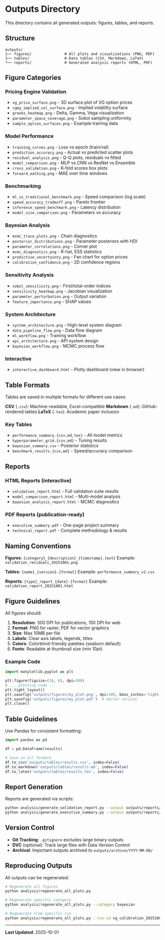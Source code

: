 # Outputs Directory

This directory contains all generated outputs: figures, tables, and reports.

## Structure

```
outputs/
├── figures/               # All plots and visualizations (PNG, PDF)
├── tables/                # Data tables (CSV, Markdown, LaTeX)
└── reports/               # Generated analysis reports (HTML, PDF)
```

## Figure Categories

### Pricing Engine Validation
- `vg_price_surface.png` - 3D surface plot of VG option prices
- `cgmy_implied_vol_surface.png` - Implied volatility surface
- `greeks_heatmap.png` - Delta, Gamma, Vega visualization
- `parameter_space_coverage.png` - Sobol sampling uniformity
- `sample_option_surfaces.png` - Example training data

### Model Performance
- `training_curves.png` - Loss vs epoch (train/val)
- `prediction_accuracy.png` - Actual vs predicted scatter plots
- `residual_analysis.png` - Q-Q plots, residuals vs fitted
- `model_comparison.png` - MLP vs CNN vs ResNet vs Ensemble
- `cross_validation.png` - K-fold scores box plots
- `forward_walking.png` - MAE over time windows

### Benchmarking
- `ml_vs_traditional_benchmark.png` - Speed comparison (log scale)
- `speed_accuracy_tradeoff.png` - Pareto frontier
- `inference_speed_benchmark.png` - Latency distribution
- `model_size_comparison.png` - Parameters vs accuracy

### Bayesian Analysis
- `mcmc_trace_plots.png` - Chain diagnostics
- `posterior_distributions.png` - Parameter posteriors with HDI
- `parameter_correlations.png` - Corner plot
- `mcmc_diagnostics.png` - R-hat, ESS statistics
- `predictive_uncertainty.png` - Fan chart for option prices
- `calibration_confidence.png` - 2D confidence regions

### Sensitivity Analysis
- `sobol_sensitivity.png` - First/total-order indices
- `sensitivity_heatmap.png` - Jacobian visualization
- `parameter_perturbation.png` - Output variation
- `feature_importance.png` - SHAP values

### System Architecture
- `system_architecture.png` - High-level system diagram
- `data_pipeline_flow.png` - Data flow diagram
- `ml_workflow.png` - Training workflow
- `api_architecture.png` - API system design
- `bayesian_workflow.png` - MCMC process flow

### Interactive
- `interactive_dashboard.html` - Plotly dashboard (view in browser)

## Table Formats

Tables are saved in multiple formats for different use cases:

**CSV** (`.csv`): Machine-readable, Excel-compatible
**Markdown** (`.md`): GitHub-rendered tables
**LaTeX** (`.tex`): Academic paper inclusion

### Key Tables
- `performance_summary.{csv,md,tex}` - All model metrics
- `hyperparameter_grid.{csv,md}` - Tuning results
- `bayesian_summary.csv` - Posterior statistics
- `benchmark_results.{csv,md}` - Speed/accuracy comparison

## Reports

### HTML Reports (interactive)
- `validation_report.html` - Full validation suite results
- `model_comparison_report.html` - Multi-model analysis
- `bayesian_analysis_report.html` - MCMC diagnostics

### PDF Reports (publication-ready)
- `executive_summary.pdf` - One-page project summary
- `technical_report.pdf` - Complete methodology & results

## Naming Conventions

**Figures**: `{category}_{description}_{timestamp}.{ext}`
Example: `validation_residuals_20251001.png`

**Tables**: `{name}_{version}.{format}`
Example: `performance_summary_v2.csv`

**Reports**: `{type}_report_{date}.{format}`
Example: `validation_report_20251001.html`

## Figure Guidelines

All figures should:
1. **Resolution**: 300 DPI for publications, 150 DPI for web
2. **Format**: PNG for raster, PDF for vector graphics
3. **Size**: Max 10MB per file
4. **Labels**: Clear axis labels, legends, titles
5. **Colors**: Colorblind-friendly palettes (seaborn default)
6. **Fonts**: Readable at thumbnail size (min 10pt)

### Example Code
```python
import matplotlib.pyplot as plt

plt.figure(figsize=(10, 6), dpi=300)
# ... plotting code ...
plt.tight_layout()
plt.savefig('outputs/figures/my_plot.png', dpi=300, bbox_inches='tight')
plt.savefig('outputs/figures/my_plot.pdf')  # Vector version
plt.close()
```

## Table Guidelines

Use Pandas for consistent formatting:
```python
import pandas as pd

df = pd.DataFrame(results)

# Save in all formats
df.to_csv('outputs/tables/results.csv', index=False)
df.to_markdown('outputs/tables/results.md', index=False)
df.to_latex('outputs/tables/results.tex', index=False)
```

## Report Generation

Reports are generated via scripts:
```bash
python analysis/generate_validation_report.py --output outputs/reports/validation_report.html
python analysis/generate_executive_summary.py --output outputs/reports/executive_summary.pdf
```

## Version Control

- **Git Tracking**: `.gitignore` excludes large binary outputs
- **DVC** (optional): Track large files with Data Version Control
- **Archival**: Important outputs archived to `outputs/archive/YYYY-MM-DD/`

## Reproducing Outputs

All outputs can be regenerated:
```bash
# Regenerate all figures
python analysis/regenerate_all_plots.py

# Regenerate specific category
python analysis/regenerate_all_plots.py --category bayesian

# Regenerate from specific run
python analysis/regenerate_all_plots.py --run-id vg_calibration_20251001_143022
```

---

**Last Updated**: 2025-10-01
